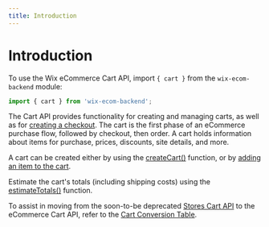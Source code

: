 ```yaml
---
title: Introduction
---
```

# Introduction

To use the Wix eCommerce Cart API, import `{ cart }` from the `wix-ecom-backend` module:

```javascript
import { cart } from 'wix-ecom-backend';
```

The Cart API provides functionality for creating and managing carts, as well as for [creating a checkout](https://www.wix.com/velo/reference/wix-ecom-backend/cart/createcheckout?branch=autodocs-wix-ecom-backend). The cart is the first phase of an eCommerce purchase flow, followed by checkout, then order. A cart holds information about items for purchase, prices, discounts, site details, and more.

A cart can be created either by using the [createCart()](https://www.wix.com/velo/reference/wix-ecom-backend/cart/createcart?branch=autodocs-wix-ecom-backend) function, or by [adding an item to the cart](https://www.wix.com/velo/reference/wix-ecom-backend/cart/addtocart?branch=autodocs-wix-ecom-backend).

Estimate the cart's totals (including shipping costs) using the [estimateTotals()](https://www.wix.com/velo/reference/wix-ecom-backend/cart/estimatetotals?branch=autodocs-wix-ecom-backend) function.

To assist in moving from the soon-to-be deprecated [Stores Cart API](https://www.wix.com/velo/reference/wix-stores/cart) to the eCommerce Cart API, refer to the [Cart Conversion Table](https://www.wix.com/velo/reference/wix-ecom-backend/cart/cart-object-conversion?branch=autodocs-wix-ecom-backend).
